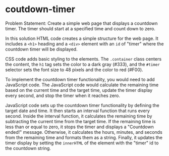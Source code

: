 # coutdown-timer
Problem Statement: Create a simple web page that displays a countdown timer. The timer should start at a specified time and count down to zero.

In this solution 
 HTML code creates a simple structure for the web page. It includes a `<h1>` heading and a `<div>` element with an `id` of "timer" where the countdown timer will be displayed.

 CSS code adds basic styling to the elements. The `.container` class centers the content, the `h1` tag sets the color to a dark gray (#333), and the `#timer` selector sets the font size to 48 pixels and the color to red (#F00).

To implement the countdown timer functionality, you would need to add JavaScript code. The JavaScript code would calculate the remaining time based on the current time and the target time, update the timer display every second, and stop the timer when it reaches zero.

 JavaScript code sets up the countdown timer functionality by defining the target date and time. It then starts an interval function that runs every second. Inside the interval function, it calculates the remaining time by subtracting the current time from the target time. If the remaining time is less than or equal to zero, it stops the timer and displays a "Countdown ended!" message. Otherwise, it calculates the hours, minutes, and seconds from the remaining time and formats them as a string. Finally, it updates the timer display by setting the `innerHTML` of the element with the "timer" id to the countdown string.





